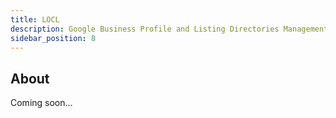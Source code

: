 ```yaml
---
title: LOCL
description: Google Business Profile and Listing Directories Management and Automation Platform
sidebar_position: 8
---
```


## About

Coming soon...